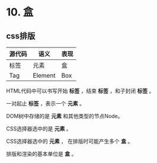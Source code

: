 # 10. 盒

## css排版

| 源代码 | 语义    | 表现 |
| ------ | ------- | ---- |
| 标签   | 元素    | 盒   |
| Tag    | Element | Box  |

HTML代码中可以书写开始 **标签** ，结束 **标签**  ，和子封闭  **标签** 。

一对起止  **标签** ，表示一个  **元素**  。

DOM树中存储的是  **元素** 和其他类型的节点Node。

CSS选择器选中的是   **元素**  。

CSS选择器选中的  **元素**  ， 在排版时可能产生多个 **盒**   。

排版和渲染的基本单位是  **盒** 。

<ME-img url="/images/boxmodule.jpg"/>
